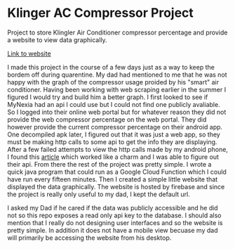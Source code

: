 # Klinger AC Compressor Project
Project to store Klingler Air Conditioner compressor percentage and provide a website
to view data graphically.

[Link to website](https://nexia-df1d0.firebaseapp.com/)

I made this project in the course of a few days just as a way to keep the bordem off
during quarentine. My dad had mentioned to me that he was not happy with the graph
of the compressor usage proided by his "smart" air conditioner. Having been working
with web scraping earlier in the summer I figured I would try and build him a better
graph. I first looked to see if MyNexia had an api I could use but I could not find
one publicly avaliable. So I logged into their online web portal but for whatever
reason they did not provide the web compressor percentage on the web portal. They did
however provide the current compressor percentage on their android app. One decompiled
apk later, I figured out that it was just a web app, so they must be making http calls
to some api to get the info they are displaying. After a few failed attempts to view the
http calls made by my android phone, I found this [article](https://towardsdatascience.com/data-scraping-android-apps-b15b93aa23aa)
which worked like a charm and I was able to figure out their api. From there the rest
of the project was pretty simple. I wrote a quick java program that could run as a 
Google Cloud Function which I could have run every fifteen minutes. Then I created a 
simple little website that displayed the data graphically. The website is hosted by 
firebase and since the project is really only useful to my dad, I kept the default url.

I asked my Dad if he cared if the data was publicly accessible and he did not so this 
repo exposes a read only api key to the database. I should also mention that I really 
do not designing user interfaces and so the website is pretty simple. In addition it 
does not have a mobile view becuase my dad will primarily be accessing the website from
his desktop. 

